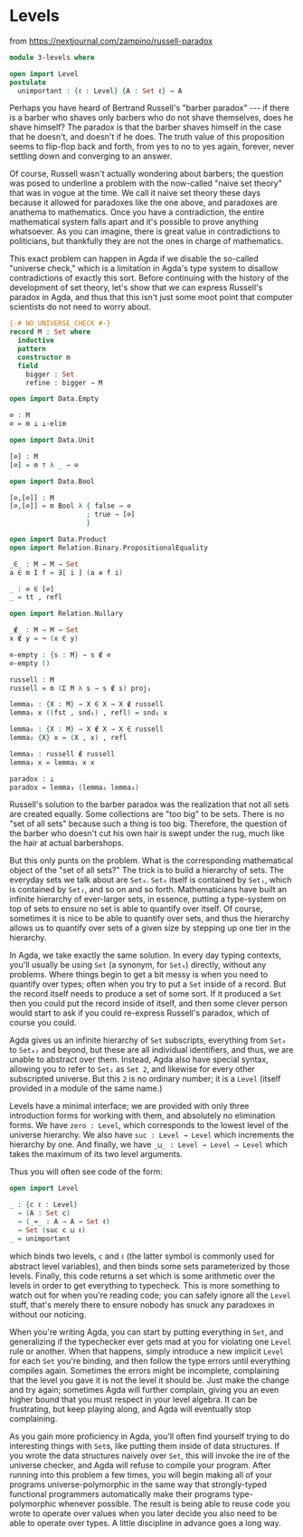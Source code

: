 # Levels

from https://nextjournal.com/zampino/russell-paradox

```agda
module 3-levels where

open import Level
postulate
  unimportant : {ℓ : Level} {A : Set ℓ} → A
```

Perhaps you have heard of Bertrand Russell's "barber paradox" --- if there is a
barber who shaves only barbers who do not shave themselves, does he shave
himself? The paradox is that the barber shaves himself in the case that he
doesn't, and doesn't if he does. The truth value of this proposition seems to
flip-flop back and forth, from yes to no to yes again, forever, never settling
down and converging to an answer.

Of course, Russell wasn't actually wondering about barbers; the question was
posed to underline a problem with the now-called "naive set theory" that was in
vogue at the time. We call it naive set theory these days because it allowed for
paradoxes like the one above, and paradoxes are anathema to mathematics. Once
you have a contradiction, the entire mathematical system falls apart and it's
possible to prove anything whatsoever. As you can imagine, there is great value
in contradictions to politicians, but thankfully they are not the ones in charge
of mathematics.

This exact problem can happen in Agda if we disable the so-called "universe
check," which is a limitation in Agda's type system to disallow contradictions
of exactly this sort. Before continuing with the history of the development of
set theory, let's show that we can express Russell's paradox in Agda, and thus
that this isn't just some moot point that computer scientists do not need to
worry about.

```agda
{-# NO_UNIVERSE_CHECK #-}
record M : Set where
  inductive
  pattern
  constructor m
  field
    bigger : Set
    refine : bigger → M

open import Data.Empty

⊘ : M
⊘ = m ⊥ ⊥-elim

open import Data.Unit

[⊘] : M
[⊘] = m ⊤ λ _ → ⊘

open import Data.Bool

[⊘,[⊘]] : M
[⊘,[⊘]] = m Bool λ { false → ⊘
                   ; true → [⊘]
                   }

open import Data.Product
open import Relation.Binary.PropositionalEquality

_∈_ : M → M → Set
a ∈ m I f = ∃[ i ] (a ≡ f i)

_ : ⊘ ∈ [⊘]
_ = tt , refl

open import Relation.Nullary

_∉_ : M → M → Set
x ∉ y = ¬ (x ∈ y)

⊘-empty : {s : M} → s ∉ ⊘
⊘-empty ()

russell : M
russell = m (Σ M λ s → s ∉ s) proj₁

lemma₁ : {X : M} → X ∈ X → X ∉ russell
lemma₁ x ((fst , snd₁) , refl) = snd₁ x

lemma₂ : {X : M} → X ∉ X → X ∈ russell
lemma₂ {X} x = (X , x) , refl

lemma₃ : russell ∉ russell
lemma₃ x = lemma₁ x x

paradox : ⊥
paradox = lemma₃ (lemma₂ lemma₃)
```

Russell's solution to the barber paradox was the realization that not all sets
are created equally. Some collections are "too big" to be sets. There is no "set
of all sets" because such a thing is too big. Therefore, the question of the
barber who doesn't cut his own hair is swept under the rug, much like the hair
at actual barbershops.

But this only punts on the problem. What is the corresponding mathematical
object of the "set of all sets?" The trick is to build a hierarchy of sets. The
everyday sets we talk about are `Set₀`. `Set₀` itself is contained by `Set₁`,
which is contained by `Set₂`, and so on and so forth. Mathematicians have built
an infinite hierarchy of ever-larger sets, in essence, putting a type-system on
top of sets to ensure no set is able to quantify over itself. Of course,
sometimes it is nice to be able to quantify over sets, and thus the hierarchy
allows us to quantify over sets of a given size by stepping up one tier in the
hierarchy.

In Agda, we take exactly the same solution. In every day typing contexts, you'll
usually be using `Set` (a synonym, for `Set₀`) directly, without any problems.
Where things begin to get a bit messy is when you need to quantify over types;
often when you try to put a `Set` inside of a record. But the record itself
needs to produce a set of some sort. If it produced a `Set` then you could put
the record inside of itself, and then some clever person would start to ask if
you could re-express Russell's paradox, which of course you could.

Agda gives us an infinite hierarchy of `Set` subscripts, everything from `Set₀`
to `Set₄₂` and beyond, but these are all individual identifiers, and thus, we
are unable to abstract over them. Instead, Agda also have special syntax,
allowing you to refer to `Set₂` as `Set 2`, and likewise for every other
subscripted universe. But this `2` is no ordinary number; it is a `Level`
(itself provided in a module of the same name.)

Levels have a minimal interface; we are provided with only three introduction
forms for working with them, and absolutely no elimination forms. We have `zero
: Level`, which corresponds to the lowest level of the universe hierarchy. We
also have `suc : Level → Level` which increments the hierarchy by one. And
finally, we have `_⊔_ : Level → Level → Level` which takes the maximum of its
two level arguments.

Thus you will often see code of the form:

```agda
open import Level

_ : {c ℓ : Level}
  → (A : Set c)
  → (_≈_ : A → A → Set ℓ)
  → Set (suc c ⊔ ℓ)
_ = unimportant
```

which binds two levels, `c` and `ℓ` (the latter symbol is commonly used for
abstract level variables), and then binds some sets parameterized by those
levels. Finally, this code returns a set which is some arithmetic over the
levels in order to get everything to typecheck. This is more something to watch
out for when you're reading code; you can safely ignore all the `Level` stuff,
that's merely there to ensure nobody has snuck any paradoxes in without our
noticing.

When you're writing Agda, you can start by putting everything in `Set`, and
generalizing if the typechecker ever gets mad at you for violating one `Level`
rule or another. When that happens, simply introduce a new implicit `Level` for
each `Set` you're binding, and then follow the type errors until everything
compiles again. Sometimes the errors might be incomplete, complaining that the
level you gave it is not the level it should be. Just make the change and try
again; sometimes Agda will further complain, giving you an even higher bound
that you must respect in your level algebra. It can be frustrating, but keep
playing along, and Agda will eventually stop complaining.

As you gain more proficiency in Agda, you'll often find yourself trying to do
interesting things with `Set`s, like putting them inside of data structures. If
you wrote the data structures naively over `Set`, this will invoke the ire of
the universe checker, and Agda will refuse to compile your program. After
running into this problem a few times, you will begin making all of your
programs universe-polymorphic in the same way that strongly-typed functional
programmers automatically make their programs type-polymorphic whenever
possible. The result is being able to reuse code you wrote to operate over
values when you later decide you also need to be able to operate over types. A
little discipline in advance goes a long way.


